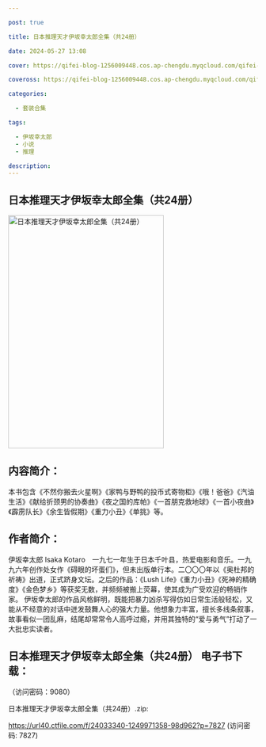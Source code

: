 ```yaml
---

post: true

title: 日本推理天才伊坂幸太郎全集（共24册）

date: 2024-05-27 13:08

cover: https://qifei-blog-1256009448.cos.ap-chengdu.myqcloud.com/qifei-blog/65f7a1b29f345e8d03b49fb1.jpg

coveross: https://qifei-blog-1256009448.cos.ap-chengdu.myqcloud.com/qifei-blog/65f7a1b29f345e8d03b49fb1.jpg

categories:

  - 套装合集

tags:

  - 伊坂幸太郎
  - 小说
  - 推理

description:
---
```


## 日本推理天才伊坂幸太郎全集（共24册）
<img alt="日本推理天才伊坂幸太郎全集（共24册） " class="aligncenter loaded" data-was-processed="true" decoding="async" fetchpriority="high" height="471" src="https://qifei-blog-1256009448.cos.ap-chengdu.myqcloud.com/qifei-blog/65f7a1b29f345e8d03b49fb1.jpg " style="cursor: zoom-in;" width="314"/>

## 内容简介：

本书包含《不然你搬去火星啊》《家鸭与野鸭的投币式寄物柜》《哦！爸爸》《汽油生活》《献给折颈男的协奏曲》《夜之国的库帕》《一首朋克救地球》《一首小夜曲》《霹雳队长》《余生皆假期》《重力小丑》《单挑》等。

## 作者简介：

伊坂幸太郎 Isaka Kotaro　一九七一年生于日本千叶县，热爱电影和音乐。一九九六年创作处女作《碍眼的坏蛋们》，但未出版单行本。二〇〇〇年以《奥杜邦的祈祷》出道，正式跻身文坛。之后的作品：《Lush Life》《重力小丑》《死神的精确度》《金色梦乡》等获奖无数，并频频被搬上荧幕，使其成为广受欢迎的畅销作家。 伊坂幸太郎的作品风格鲜明，既能把暴力凶杀写得仿如日常生活般轻松，又能从不经意的对话中迸发鼓舞人心的强大力量。他想象力丰富，擅长多线条叙事，故事看似一团乱麻，结尾却常常令人高呼过瘾，并用其独特的“爱与勇气”打动了一大批忠实读者。

## 日本推理天才伊坂幸太郎全集（共24册） 电子书下载：

 （访问密码：9080）

日本推理天才伊坂幸太郎全集（共24册）.zip: 

https://url40.ctfile.com/f/24033340-1249971358-98d962?p=7827 (访问密码: 7827)
